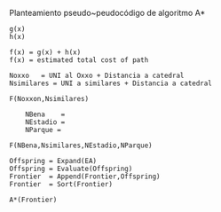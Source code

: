 Planteamiento
pseudo~peudocódigo de algoritmo A\*

    g(x)
    h(x)

    f(x) = g(x) + h(x)
    f(x) = estimated total cost of path

    Noxxo   = UNI al Oxxo + Distancia a catedral
    Nsimilares = UNI a similares + Distancia a catedral

    F(Noxxon,Nsimilares)

        NBena    =
        NEstadio =
        NParque =

    F(NBena,Nsimilares,NEstadio,NParque)

    Offspring = Expand(EA)
    Offspring = Evaluate(Offspring)
    Frontier  = Append(Frontier,Offspring)
    Frontier  = Sort(Frontier)

    A*(Frontier)
